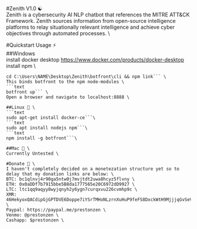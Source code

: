 #Zenith V1.0 ☯ \
Zenith is a cybersecurity AI NLP chatbot that references the MITRE ATT&CK Framework. Zenith sources information from open-source intelligence platforms to relay situationally relevant intelligence and achieve cyber objectives through automated processes. \

#Quickstart Usage ⚡ \
##Windows \
install docker desktop https://www.docker.com/products/docker-desktop \
install npm \
```text
cd C:\Users\NAME\Desktop\Zenith\botfront\cli && npm link``` \
This binds botfront to the npm node-modules \
```text
botfront up``` \
Open a browser and navigate to localhost:8888 \

##Linux 🐧 \
```text
sudo apt-get install docker-ce```\
```text
sudo apt install nodejs npm```\
```text
npm install -g botfront```\

##Mac 🍎 \
Currently Untested \

#Donate 💸 \
I haven't completely decided on a monetezation structure yet so to delay that my donation links are below: \
BTC: bc1qlnvj4r90ga5ntw0j7mvjtdt2uwa8hcyz5flvny \
ETH: 0x0aDDf7b7915bbe5B8da1777565e20C6972dD9927 \
LTC: ltc1qq9aqyy8wyjqnyh2y6ygn7curqxvu226cvmhp9c \
XMR: 46HekyoxQACdipGjGPTDVE6Doppe7iYSrTMHoNLzrnXuHuP9feFS8DxckWtH9MjjjqGvSeVAFq9QxM6n3wMqVWXzJJLy4EU \
Paypal: https://paypal.me/prestonzen \
Venmo: @prestonzen \
Cashapp: $prestonzen \
